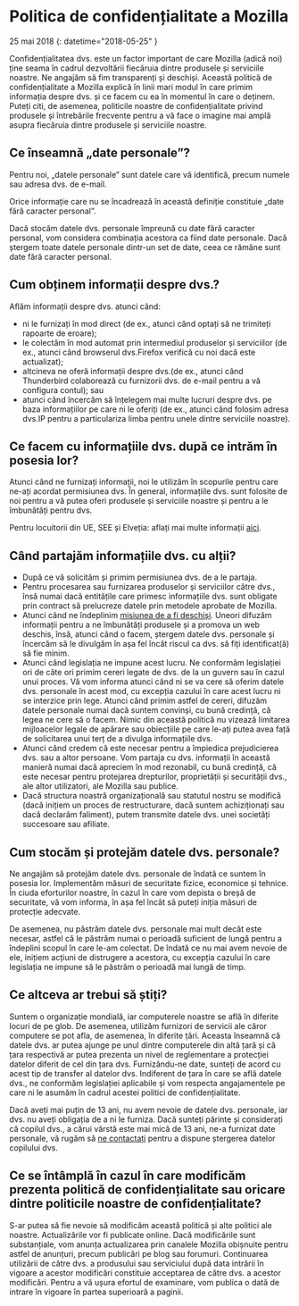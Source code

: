 ﻿# Politica de confidențialitate a Mozilla

25 mai 2018
{: datetime="2018-05-25" }

Confidențialitatea dvs. este un factor important de care Mozilla (adică noi) ține seama în cadrul dezvoltării fiecăruia dintre produsele și serviciile noastre. Ne angajăm să fim transparenți și deschiși. Această politică de confidențialitate a Mozilla explică în linii mari modul în care primim informația despre dvs. și ce facem cu ea în momentul în care o deținem. Puteți citi, de asemenea, politicile noastre de confidențialitate privind produsele și întrebările frecvente pentru a vă face o imagine mai amplă asupra fiecăruia dintre produsele și serviciile noastre. 

## Ce înseamnă „date personale”?

Pentru noi, „datele personale” sunt datele care vă identifică, precum numele sau adresa dvs. de e-mail.

Orice informație care nu se încadrează în această definiție constituie „date fără caracter personal”.

Dacă stocăm datele dvs. personale împreună cu date fără caracter personal, vom considera combinația acestora ca fiind date personale. Dacă ștergem toate datele personale dintr-un set de date, ceea ce rămâne sunt date fără caracter personal.

## Cum obținem informații despre dvs.?

Aflăm informații despre dvs. atunci când:

* ni le furnizați în mod direct (de ex., atunci când optați să ne trimiteți rapoarte de eroare);
* le colectăm în mod automat prin intermediul produselor și serviciilor (de ex., atunci când browserul dvs.Firefox verifică cu noi dacă este actualizat);
* altcineva ne oferă informații despre dvs.(de ex., atunci când Thunderbird colaborează cu furnizorii dvs. de e-mail pentru a vă configura contul); sau
* atunci când încercăm să înțelegem mai multe lucruri despre dvs. pe baza informațiilor pe care ni le oferiți (de ex., atunci când folosim adresa dvs.IP pentru a particulariza limba pentru unele dintre serviciile noastre).

## Ce facem cu informațiile dvs. după ce intrăm în posesia lor?

Atunci când ne furnizați informații, noi le utilizăm în scopurile pentru care ne-ați acordat permisiunea dvs. În general, informațiile dvs. sunt folosite de noi pentru a vă putea oferi produsele și serviciile noastre și pentru a le îmbunătăți pentru dvs.

Pentru locuitorii din UE, SEE și Elveția: aflați mai multe informații [aici](https://support.mozilla.org/kb/information-eu-eea-and-swiss-users).

## Când partajăm informațiile dvs. cu alții?

* După ce vă solicităm și primim permisiunea dvs. de a le partaja.
* Pentru procesarea sau furnizarea produselor și serviciilor către dvs., însă numai dacă entitățile care primesc informațiile dvs. sunt obligate prin contract să prelucreze datele prin metodele aprobate de Mozilla.
* Atunci când ne îndeplinim [misiunea de a fi deschiși](https://www.mozilla.org/about/manifesto/). Uneori difuzăm informații pentru a ne îmbunătăți produsele și a promova un web deschis, însă, atunci când o facem, ștergem datele dvs. personale și încercăm să le divulgăm în așa fel încât riscul ca dvs. să fiți identificat(ă) să fie minim.
* Atunci când legislația ne impune acest lucru. Ne conformăm legislației ori de câte ori primim cereri legate de dvs. de la un guvern sau în cazul unui proces. Vă vom informa atunci când ni se va cere să oferim datele dvs. personale în acest mod, cu excepția cazului în care acest lucru ni se interzice prin lege. Atunci când primim astfel de cereri, difuzăm datele personale numai dacă suntem convinși, cu bună credință, că legea ne cere să o facem. Nimic din această politică nu vizează limitarea mijloacelor legale de apărare sau obiecțiile pe care le-ați putea avea față de solicitarea unui terț de a divulga informațiile dvs.
* Atunci când credem că este necesar pentru a împiedica prejudicierea dvs. sau a altor persoane. Vom partaja cu dvs. informații în această manieră numai dacă apreciem în mod rezonabil, cu bună credință, că este necesar pentru protejarea drepturilor, proprietății și securității dvs., ale altor utilizatori, ale Mozilla sau publice.
* Dacă structura noastră organizațională sau statutul nostru se modifică (dacă inițiem un proces de restructurare, dacă suntem achiziționați sau dacă declarăm faliment), putem transmite datele dvs. unei societăți succesoare sau afiliate.

## Cum stocăm și protejăm datele dvs. personale?

Ne angajăm să protejăm datele dvs. personale de îndată ce suntem în posesia lor. Implementăm măsuri de securitate fizice, economice și tehnice. În ciuda eforturilor noastre, în cazul în care vom depista o breșă de securitate, vă vom informa, în așa fel încât să puteți iniția măsuri de protecție adecvate.

De asemenea, nu păstrăm datele dvs. personale mai mult decât este necesar, astfel că le păstrăm numai o perioadă suficient de lungă pentru a îndeplini scopul în care le-am colectat. De îndată ce nu mai avem nevoie de ele, inițiem acțiuni de distrugere a acestora, cu excepția cazului în care legislația ne impune să le păstrăm o perioadă mai lungă de timp.

## Ce altceva ar trebui să știți?

Suntem o organizație mondială, iar computerele noastre se află în diferite locuri de pe glob. De asemenea, utilizăm furnizori de servicii ale căror computere se pot afla, de asemenea, în diferite țări. Aceasta înseamnă că datele dvs. ar putea ajunge pe unul dintre computerele din altă țară și că țara respectivă ar putea prezenta un nivel de reglementare a protecției datelor diferit de cel din țara dvs. Furnizându-ne date, sunteți de acord cu acest tip de transfer al datelor dvs. Indiferent de țara în care se află datele dvs., ne conformăm legislației aplicabile și vom respecta angajamentele pe care ni le asumăm în cadrul acestei politici de confidențialitate.

Dacă aveți mai puțin de 13 ani, nu avem nevoie de datele dvs. personale, iar dvs. nu aveți obligația de a ni le furniza. Dacă sunteți părinte și considerați că copilul dvs., a cărui vârstă este mai mică de 13 ani, ne-a furnizat date personale, vă rugăm să [ne contactați](https://www.mozilla.org/privacy/#contact) pentru a dispune ștergerea datelor copilului dvs.

## Ce se întâmplă în cazul în care modificăm prezenta politică de confidențialitate sau oricare dintre politicile noastre de confidențialitate?

S-ar putea să fie nevoie să modificăm această politică și alte politici ale noastre.  Actualizările vor fi publicate online. Dacă modificările sunt substanțiale, vom anunța actualizarea prin canalele Mozilla obișnuite pentru astfel de anunțuri, precum publicări pe blog sau forumuri. Continuarea utilizării de către dvs. a produsului sau serviciului după data intrării în vigoare a acestor modificări constituie acceptarea de către dvs. a acestor modificări. Pentru a vă ușura efortul de examinare, vom publica o dată de intrare în vigoare în partea superioară a paginii.
